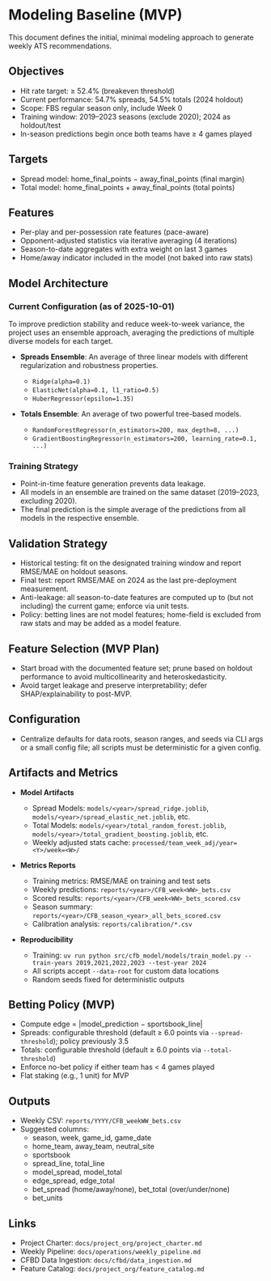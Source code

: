 # Modeling Baseline (MVP)

This document defines the initial, minimal modeling approach to generate weekly ATS recommendations.

## Objectives

- Hit rate target: ≥ 52.4% (breakeven threshold)
- Current performance: 54.7% spreads, 54.5% totals (2024 holdout)
- Scope: FBS regular season only, include Week 0
- Training window: 2019–2023 seasons (exclude 2020); 2024 as holdout/test
- In-season predictions begin once both teams have ≥ 4 games played

## Targets

- Spread model: home_final_points − away_final_points (final margin)
- Total model: home_final_points + away_final_points (total points)

## Features

- Per-play and per-possession rate features (pace-aware)
- Opponent-adjusted statistics via iterative averaging (4 iterations)
- Season-to-date aggregates with extra weight on last 3 games
- Home/away indicator included in the model (not baked into raw stats)

## Model Architecture

### Current Configuration (as of 2025-10-01)

To improve prediction stability and reduce week-to-week variance, the project uses an ensemble approach, averaging the predictions of multiple diverse models for each target.

- **Spreads Ensemble**: An average of three linear models with different regularization and robustness properties.
  - `Ridge(alpha=0.1)`
  - `ElasticNet(alpha=0.1, l1_ratio=0.5)`
  - `HuberRegressor(epsilon=1.35)`

- **Totals Ensemble**: An average of two powerful tree-based models.
  - `RandomForestRegressor(n_estimators=200, max_depth=8, ...)`
  - `GradientBoostingRegressor(n_estimators=200, learning_rate=0.1, ...)`

### Training Strategy

- Point-in-time feature generation prevents data leakage.
- All models in an ensemble are trained on the same dataset (2019–2023, excluding 2020).
- The final prediction is the simple average of the predictions from all models in the respective ensemble.

## Validation Strategy

- Historical testing: fit on the designated training window and report RMSE/MAE on holdout seasons.
- Final test: report RMSE/MAE on 2024 as the last pre-deployment measurement.
- Anti-leakage: all season-to-date features are computed up to (but not including) the current game; enforce via unit tests.
- Policy: betting lines are not model features; home-field is excluded from raw stats and may be added as a model feature.

## Feature Selection (MVP Plan)

- Start broad with the documented feature set; prune based on holdout performance to avoid multicollinearity and heteroskedasticity.
- Avoid target leakage and preserve interpretability; defer SHAP/explainability to post-MVP.

## Configuration

- Centralize defaults for data roots, season ranges, and seeds via CLI args or a small config file; all scripts must be deterministic for a given config.

## Artifacts and Metrics

- **Model Artifacts**
  - Spread Models: `models/<year>/spread_ridge.joblib`, `models/<year>/spread_elastic_net.joblib`, etc.
  - Total Models: `models/<year>/total_random_forest.joblib`, `models/<year>/total_gradient_boosting.joblib`, etc.
  - Weekly adjusted stats cache: `processed/team_week_adj/year=<Y>/week=<W>/`

- **Metrics Reports**
  - Training metrics: RMSE/MAE on training and test sets
  - Weekly predictions: `reports/<year>/CFB_week<WW>_bets.csv`
  - Scored results: `reports/<year>/CFB_week<WW>_bets_scored.csv`
  - Season summary: `reports/<year>/CFB_season_<year>_all_bets_scored.csv`
  - Calibration analysis: `reports/calibration/*.csv`

- **Reproducibility**
  - Training: `uv run python src/cfb_model/models/train_model.py --train-years 2019,2021,2022,2023 --test-year 2024`
  - All scripts accept `--data-root` for custom data locations
  - Random seeds fixed for deterministic outputs

## Betting Policy (MVP)

- Compute edge = |model_prediction − sportsbook_line|
- Spreads: configurable threshold (default ≥ 6.0 points via `--spread-threshold`); policy previously 3.5
- Totals: configurable threshold (default ≥ 6.0 points via `--total-threshold`)
- Enforce no-bet policy if either team has < 4 games played
- Flat staking (e.g., 1 unit) for MVP

## Outputs

- Weekly CSV: `reports/YYYY/CFB_weekWW_bets.csv`
- Suggested columns:
  - season, week, game_id, game_date
  - home_team, away_team, neutral_site
  - sportsbook
  - spread_line, total_line
  - model_spread, model_total
  - edge_spread, edge_total
  - bet_spread (home/away/none), bet_total (over/under/none)
  - bet_units

## Links

- Project Charter: `docs/project_org/project_charter.md`
- Weekly Pipeline: `docs/operations/weekly_pipeline.md`
- CFBD Data Ingestion: `docs/cfbd/data_ingestion.md`
- Feature Catalog: `docs/project_org/feature_catalog.md`
